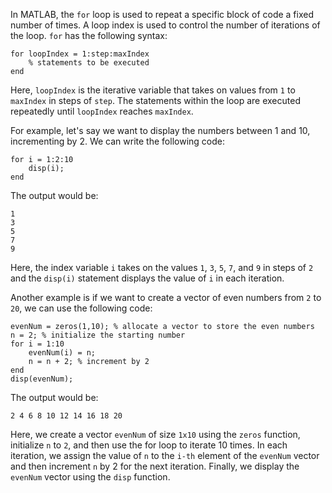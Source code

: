 In MATLAB, the `for` loop is used to repeat a specific block of code a fixed number of times. A loop index is used to control the number of iterations of the loop. `for` has the following syntax:

```
for loopIndex = 1:step:maxIndex
    % statements to be executed
end
```

Here, `loopIndex` is the iterative variable that takes on values from `1` to `maxIndex` in steps of `step`. The statements within the loop are executed repeatedly until `loopIndex` reaches `maxIndex`.

For example, let's say we want to display the numbers between 1 and 10, incrementing by 2. We can write the following code:

```
for i = 1:2:10
    disp(i);
end
```

The output would be:

```
1
3
5
7
9
```

Here, the index variable `i` takes on the values `1`, `3`, `5`, `7`, and `9` in steps of `2` and the `disp(i)` statement displays the value of `i` in each iteration.

Another example is if we want to create a vector of even numbers from `2` to `20`, we can use the following code:

```
evenNum = zeros(1,10); % allocate a vector to store the even numbers
n = 2; % initialize the starting number
for i = 1:10
    evenNum(i) = n;
    n = n + 2; % increment by 2
end
disp(evenNum);
```

The output would be:

```
2 4 6 8 10 12 14 16 18 20
```

Here, we create a vector `evenNum` of size `1x10` using the `zeros` function, initialize `n` to `2`, and then use the for loop to iterate 10 times. In each iteration, we assign the value of `n` to the `i-th` element of the `evenNum` vector and then increment `n` by 2 for the next iteration. Finally, we display the `evenNum` vector using the `disp` function.
